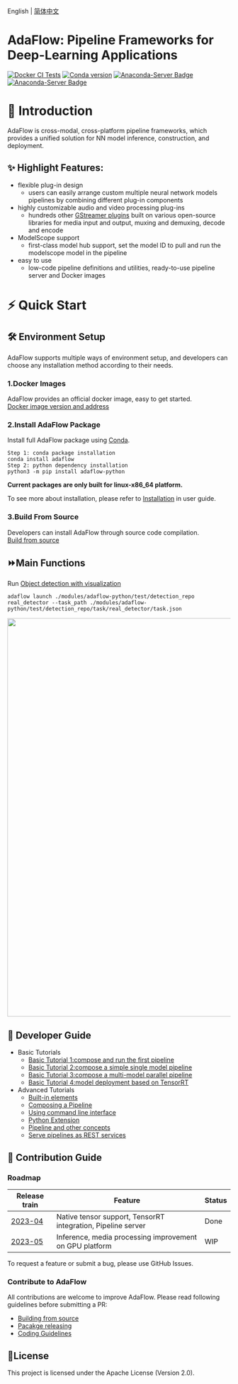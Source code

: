 English | [简体中文](README.md)

# **AdaFlow: Pipeline Frameworks for Deep-Learning Applications**

[![Docker CI Tests](https://github.com/modelscope/AdaFlow/actions/workflows/dev.yml/badge.svg)](https://github.com/modelscope/AdaFlow/actions/workflows/dev.yml) [![Conda version](https://anaconda.org/conda-forge/adaflow/badges/version.svg
)](https://anaconda.org/conda-forge/adaflow) [![Anaconda-Server Badge](https://anaconda.org/conda-forge/adaflow/badges/platforms.svg)](https://anaconda.org/conda-forge/adaflow) [![Anaconda-Server Badge](https://anaconda.org/conda-forge/adaflow/badges/license.svg)](https://anaconda.org/conda-forge/adaflow)

# 📘 Introduction
AdaFlow is cross-modal, cross-platform pipeline frameworks, which provides a unified solution for 
NN model inference, construction, and deployment.

## ✨ Highlight Features:
- flexible plug-in design
  * users can easily arrange custom multiple neural network models pipelines by combining different plug-in components
- highly customizable audio and video processing plug-ins
  * hundreds other [GStreamer plugins](https://gstreamer.freedesktop.org/documentation/plugins_doc.html) built on various open-source libraries for media input and output, muxing and demuxing, decode and encode
- ModelScope support
  * first-class model hub support, set the model ID to pull and run the modelscope model in the pipeline
- easy to use
  * low-code pipeline definitions and utilities, ready-to-use pipeline server and Docker images

# ⚡️ Quick Start
## 🛠️ Environment Setup
AdaFlow supports multiple ways of environment setup, and developers can choose any installation method according to their needs.

### 1.Docker Images 
AdaFlow provides an official docker image, easy to get started.  
[Docker image version and address](./docs/user_guide/docker_images.md)

### 2.Install AdaFlow Package
Install full AdaFlow package using [Conda](https://conda.io/).
```
Step 1: conda package installation
conda install adaflow
Step 2: python dependency installation
python3 -m pip install adaflow-python
```
**Current packages are only built for linux-x86_64 platform.**

To see more about installation, please refer to [Installation](./docs/user_guide/installation.md) in user guide.

### 3.Build From Source
Developers can install AdaFlow through source code compilation.  
[Build from source](./docs/contribution_guide/build_from_source.md)

## ⏩Main Functions
Run [Object detection with visualization](./modules/adaflow-python/test/detection_repo/pipelines/real_detector/pipeline.json)

```shell
adaflow launch ./modules/adaflow-python/test/detection_repo real_detector --task_path ./modules/adaflow-python/test/detection_repo/task/real_detector/task.json 
```
<div align="center"><img src="./docs/user_guide/images/output.gif" width=900/></div>


## 📖 Developer Guide

- Basic Tutorials
  * [Basic Tutorial 1:compose and run the first pipeline](docs/user_guide/tutorials/basic_tutorial_1_EN.md)
  * [Basic Tutorial 2:compose a simple single model pipeline](docs/user_guide/tutorials/basic_tutorial_2_EN.md)
  * [Basic Tutorial 3:compose a multi-model parallel pipeline](docs/user_guide/tutorials/basic_tutorial_3_EN.md)
  * [Basic Tutorial 4:model deployment based on TensorRT](docs/user_guide/tutorials/basic_tutorial_4_EN.md)
- Advanced Tutorials
  * [Built-in elements](./docs/user_guide/built_in_elements.md)
  * [Composing a Pipeline](./docs/user_guide/composing_a_pipeline.md)
  * [Using command line interface](./docs/user_guide/cli.md)
  * [Python Extension](./docs/user_guide/python_extension.md)
  * [Pipeline and other concepts](./docs/user_guide/concept.md)
  * [Serve pipelines as REST services](./docs/user_guide/pipeline_server.md)


## 🙌 Contribution Guide

### Roadmap

| Release train                                                | Feature                                                      | Status |
|--------------------------------------------------------------|--------------------------------------------------------------|--------|
| [2023-04](https://github.com/modelscope/AdaFlow/milestone/1) | Native tensor support, TensorRT integration, Pipeline server | Done   |
| [2023-05](https://github.com/modelscope/AdaFlow/milestone/2) | Inference, media processing improvement on GPU platform      | WIP    |

To request a feature or submit a bug, please use GitHub Issues.

### Contribute to AdaFlow

All contributions are welcome to improve AdaFlow. Please read following guidelines before submitting a PR:

* [Building from source](docs/contribution_guide/build_from_source.md)
* [Pacakge releasing](./docs/contribution_guide/releasing.md)
* [Coding Guidelines](./docs/contribution_guide/coding_guidelines.md)

## 📄License
This project is licensed under the Apache License (Version 2.0).